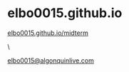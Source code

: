 # elbo0015.github.io
[elbo0015.github.io/midterm](https://elbo0015.github.io/midterm)





















































































































































































































































































































































\

elbo0015@algonquinlive.com
